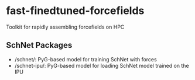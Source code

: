 # fast-finedtuned-forcefields
Toolkit for rapidly assembling forcefields on HPC


## SchNet Packages
* /schnet/: PyG-based model for training SchNet with forces
* /schnet-ipu/: PyG-based model for loading SchNet model trained on the IPU
